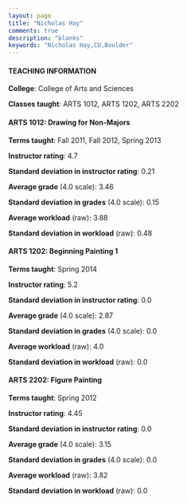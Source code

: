```yaml
---
layout: page
title: "Nicholas Hay" 
comments: true
description: "blanks"
keywords: "Nicholas Hay,CU,Boulder"
---
```

<head>
<script src="https://ajax.googleapis.com/ajax/libs/jquery/2.1.3/jquery.min.js"></script>
<script src="https://dl.dropboxusercontent.com/s/pc42nxpaw1ea4o9/highcharts.js?dl=0"></script>
<!-- <script src="../assets/js/highcharts.js"></script> -->
<style type="text/css">@font-face {
	font-family: "Bebas Neue";
	src: url(https://www.filehosting.org/file/details/544349/BebasNeue Regular.otf) format("opentype");
	}
	h1.Bebas { 
		font-family: "Bebas Neue", Verdana, Tahoma;
	}
</style>
</head>
	   
#### TEACHING INFORMATION

**College**: College of Arts and Sciences

**Classes taught**: ARTS 1012, ARTS 1202, ARTS 2202

#### ARTS 1012: Drawing for Non-Majors

**Terms taught**: Fall 2011, Fall 2012, Spring 2013

**Instructor rating**: 4.7

**Standard deviation in instructor rating**: 0.21

**Average grade** (4.0 scale): 3.46

**Standard deviation in grades** (4.0 scale): 0.15

**Average workload** (raw): 3.88

**Standard deviation in workload** (raw): 0.48

#### ARTS 1202: Beginning Painting 1

**Terms taught**: Spring 2014

**Instructor rating**: 5.2

**Standard deviation in instructor rating**: 0.0

**Average grade** (4.0 scale): 2.87

**Standard deviation in grades** (4.0 scale): 0.0

**Average workload** (raw): 4.0

**Standard deviation in workload** (raw): 0.0

#### ARTS 2202: Figure Painting

**Terms taught**: Spring 2012

**Instructor rating**: 4.45

**Standard deviation in instructor rating**: 0.0

**Average grade** (4.0 scale): 3.15

**Standard deviation in grades** (4.0 scale): 0.0

**Average workload** (raw): 3.82

**Standard deviation in workload** (raw): 0.0

